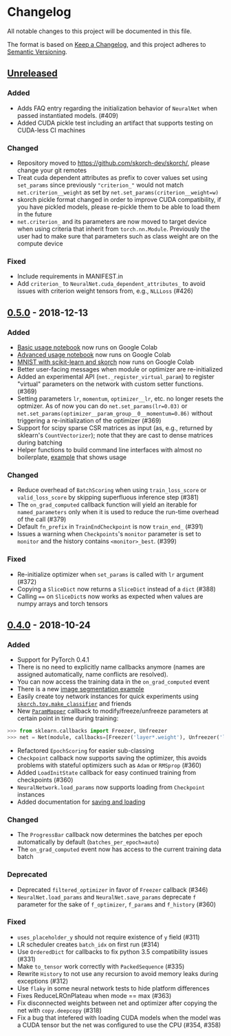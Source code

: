 # Changelog

All notable changes to this project will be documented in this file.

The format is based on [Keep a Changelog](https://keepachangelog.com/en/1.0.0/),
and this project adheres to [Semantic Versioning](https://semver.org/spec/v2.0.0.html).


## [Unreleased]

### Added

- Adds FAQ entry regarding the initialization behavior of `NeuralNet` when passed instantiated models. (#409)
- Added CUDA pickle test including an artifact that supports testing on CUDA-less CI machines

### Changed

- Repository moved to https://github.com/skorch-dev/skorch/, please change your git remotes
- Treat cuda dependent attributes as prefix to cover values set using `set_params` since
  previously `"criterion_"` would not match `net.criterion__weight` as set by
  `net.set_params(criterion__weight=w)`
- skorch pickle format changed in order to improve CUDA compatibility, if you have pickled models, please re-pickle them to be able to load them in the future
- `net.criterion_` and its parameters are now moved to target device when using criteria that inherit from `torch.nn.Module`. Previously the user had to make sure that parameters such as class weight are on the compute device

### Fixed

- Include requirements in MANIFEST.in
- Add `criterion_` to `NeuralNet.cuda_dependent_attributes_` to avoid issues with criterion
  weight tensors from, e.g., `NLLLoss` (#426)


## [0.5.0] - 2018-12-13

### Added

- [Basic usage notebook][1810251445] now runs on Google Colab
- [Advanced usage notebook][1810261633] now runs on Google Colab
- [MNIST with scikit-learn and skorch][1811011230] now runs on Google Colab
- Better user-facing messages when module or optimizer are re-initialized
- Added an experimental API (`net._register_virtual_param`) to register "virtual"
  parameters on the network with custom setter functions. (#369)
- Setting parameters `lr`, `momentum`, `optimizer__lr`, etc. no longer resets
  the optmizer. As of now you can do `net.set_params(lr=0.03)` or
  `net.set_params(optimizer__param_group__0__momentum=0.86)` without triggering
  a re-initialization of the optimizer (#369)
- Support for scipy sparse CSR matrices as input (as, e.g., returned by sklearn's
  `CountVectorizer`); note that they are cast to dense matrices during batching
- Helper functions to build command line interfaces with almost no
  boilerplate, [example][1811191713] that shows usage

[1810251445]: https://colab.research.google.com/github/dnouri/skorch/blob/master/notebooks/Basic_Usage.ipynb
[1810261633]: https://colab.research.google.com/github/dnouri/skorch/blob/master/notebooks/Advanced_Usage.ipynb
[1811011230]: https://colab.research.google.com/github/dnouri/skorch/blob/master/notebooks/MNIST.ipynb
[1811191713]: https://github.com/dnouri/skorch/tree/master/examples/cli

### Changed

- Reduce overhead of `BatchScoring` when using `train_loss_score` or `valid_loss_score` by skipping superfluous inference step (#381)
- The `on_grad_computed` callback function will yield an iterable for `named_parameters` only when it is used to reduce the run-time overhead of the call (#379)
- Default `fn_prefix` in `TrainEndCheckpoint` is now `train_end_` (#391)
- Issues a warning when `Checkpoints`'s `monitor` parameter is set to `monitor` and the history contains `<monitor>_best`. (#399)

### Fixed

- Re-initialize optimizer when `set_params` is called with `lr` argument (#372)
- Copying a `SliceDict` now returns a `SliceDict` instead of a `dict` (#388)
- Calling `==` on `SliceDict`s now works as expected when values are numpy arrays and torch tensors


## [0.4.0] - 2018-10-24

### Added

- Support for PyTorch 0.4.1
- There is no need to explicitly name callbacks anymore (names are assigned automatically, name conflicts are resolved).
- You can now access the training data in the `on_grad_computed` event
- There is a new [image segmentation example][1]
- Easily create toy network instances for quick experiments using [`skorch.toy.make_classifier`][2] and friends
- New [`ParamMapper`][3] callback to modify/freeze/unfreeze parameters at certain point in time during training:
```python
>>> from sklearn.callbacks import Freezer, Unfreezer
>>> net = Net(module, callbacks=[Freezer('layer*.weight'), Unfreezer('layer*.weight', at=10)])
```
- Refactored `EpochScoring` for easier sub-classing
- `Checkpoint` callback now supports saving the optimizer, this avoids problems with stateful
  optimizers such as `Adam` or `RMSprop` (#360)
- Added `LoadInitState` callback for easy continued training from checkpoints (#360)
- `NeuralNetwork.load_params` now supports loading from `Checkpoint` instances
- Added documentation for [saving and loading][4]

[1]: https://nbviewer.jupyter.org/github/dnouri/skorch/blob/master/examples/nuclei_image_segmentation/Nuclei_Image_Segmentation.ipynb
[2]: https://skorch.readthedocs.io/en/latest/toy.html
[3]: https://skorch.readthedocs.io/en/latest/callbacks.html#skorch.callbacks.ParamMapper
[4]: https://skorch.readthedocs.io/en/latest/user/save_load.html

### Changed

- The `ProgressBar` callback now determines the batches per epoch automatically by default (`batches_per_epoch=auto`)
- The `on_grad_computed` event now has access to the current training data batch

### Deprecated

- Deprecated `filtered_optimizer` in favor of `Freezer` callback (#346)
- `NeuralNet.load_params` and `NeuralNet.save_params` deprecate `f` parameter for the sake
  of `f_optimizer`, `f_params` and `f_history` (#360)

### Fixed

- `uses_placeholder_y` should not require existence of `y` field (#311)
- LR scheduler creates `batch_idx` on first run (#314)
- Use `OrderedDict` for callbacks to fix python 3.5 compatibility issues (#331)
- Make `to_tensor` work correctly with `PackedSequence` (#335)
- Rewrite `History` to not use any recursion to avoid memory leaks during exceptions (#312)
- Use `flaky` in some neural network tests to hide platform differences
- Fixes ReduceLROnPlateau when mode == max (#363)
- Fix disconnected weights between net and optimizer after copying the net with `copy.deepcopy` (#318)
- Fix a bug that intefered with loading CUDA models when the model was a CUDA tensor but
  the net was configured to use the CPU (#354, #358)


[Unreleased]: https://github.com/dnouri/skorch/compare/v0.5.0...HEAD
[0.4.0]: https://github.com/dnouri/skorch/compare/v0.3.0...v0.4.0
[0.5.0]: https://github.com/dnouri/skorch/compare/v0.4.0...v0.5.0
